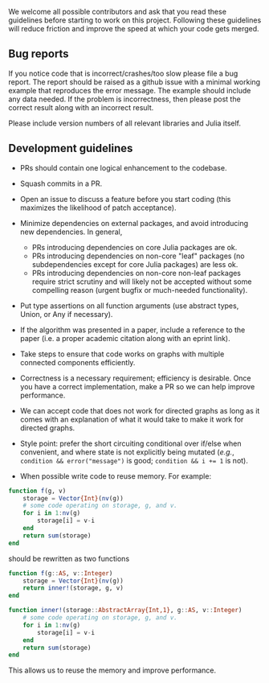 
We welcome all possible contributors and ask that you read these guidelines before starting to work on this project. Following these guidelines will reduce friction and improve the speed at which your code gets merged.


<a id='Bug-reports-1'></a>

## Bug reports


If you notice code that is incorrect/crashes/too slow please file a bug report. The report should be raised as a github issue with a minimal working example that reproduces the error message. The example should include any data needed. If the problem is incorrectness, then please post the correct result along with an incorrect result.


Please include version numbers of all relevant libraries and Julia itself.


<a id='Development-guidelines-1'></a>

## Development guidelines


  * PRs should contain one logical enhancement to the codebase.
  * Squash commits in a PR.
  * Open an issue to discuss a feature before you start coding (this maximizes the likelihood of patch acceptance).
  * Minimize dependencies on external packages, and avoid introducing new dependencies. In general,

      * PRs introducing dependencies on core Julia packages are ok.
      * PRs introducing dependencies on non-core "leaf" packages (no subdependencies except for core Julia packages) are less ok.
      * PRs introducing dependencies on non-core non-leaf packages require strict scrutiny and will likely not be accepted without some compelling reason (urgent bugfix or much-needed functionality).
  * Put type assertions on all function arguments (use abstract types, Union, or Any if necessary).
  * If the algorithm was presented in a paper, include a reference to the paper (i.e. a proper academic citation along with an eprint link).
  * Take steps to ensure that code works on graphs with multiple connected components efficiently.
  * Correctness is a necessary requirement; efficiency is desirable. Once you have a correct implementation, make a PR so we can help improve performance.
  * We can accept code that does not work for directed graphs as long as it comes with an explanation of what it would take to make it work for directed graphs.
  * Style point: prefer the short circuiting conditional over if/else when convenient, and where state is not explicitly being mutated (*e.g.*, `condition && error("message")` is good; `condition && i += 1` is not).
  * When possible write code to reuse memory. For example:


```julia
function f(g, v)
    storage = Vector{Int}(nv(g))
    # some code operating on storage, g, and v.
    for i in 1:nv(g)
        storage[i] = v-i
    end
    return sum(storage)
end
```


should be rewritten as two functions


```julia
function f(g::AS, v::Integer)
    storage = Vector{Int}(nv(g))
    return inner!(storage, g, v)
end

function inner!(storage::AbstractArray{Int,1}, g::AS, v::Integer)
    # some code operating on storage, g, and v.
    for i in 1:nv(g)
        storage[i] = v-i
    end
    return sum(storage)
end
```


This allows us to reuse the memory and improve performance.

